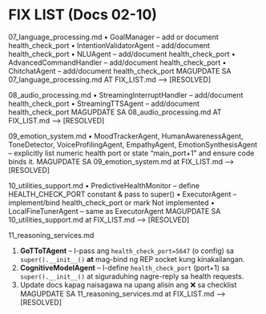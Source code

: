 # FIX LIST (Docs 02-10)




07_language_processing.md
  • GoalManager – add or document health_check_port
  • IntentionValidatorAgent – add/document health_check_port
  • NLUAgent – add/document health_check_port
  • AdvancedCommandHandler – add/document health_check_port
  • ChitchatAgent – add/document health_check_port
MAGUPDATE SA 07_language_processing.md AT FIX_LIST.md --> [RESOLVED]


08_audio_processing.md
  • StreamingInterruptHandler – add/document health_check_port
  • StreamingTTSAgent – add/document health_check_port
MAGUPDATE SA 08_audio_processing.md AT FIX_LIST.md --> [RESOLVED]

09_emotion_system.md
  • MoodTrackerAgent, HumanAwarenessAgent, ToneDetector, VoiceProfilingAgent,
    EmpathyAgent, EmotionSynthesisAgent – explicitly list numeric health port
    or state “main_port+1” and ensure code binds it.
MAGUPDATE SA 09_emotion_system.md at FIX_LIST.md --> [RESOLVED]

10_utilities_support.md
  • PredictiveHealthMonitor – define HEALTH_CHECK_PORT constant & pass to super()
  • ExecutorAgent – implement/bind health_check_port or mark Not implemented
  • LocalFineTunerAgent – same as ExecutorAgent
MAGUPDATE SA 10_utilities_support.md at FIX_LIST.md --> [RESOLVED]

 11_reasoning_services.md
1. **GoTToTAgent** – I-pass ang `health_check_port=5647` (o config) sa `super().__init__()` **at** mag-bind ng REP socket kung kinakailangan.
2. **CognitiveModelAgent** – I-define `health_check_port` (port+1) sa `super().__init__()` at siguraduhing nagre-reply sa health requests.
3. Update docs kapag naisagawa na upang alisin ang ❌ sa checklist
MAGUPDATE SA  11_reasoning_services.md at FIX_LIST.md --> [RESOLVED]